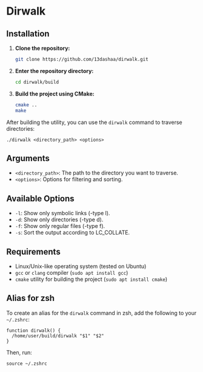 # Dirwalk

## Installation

1. **Clone the repository:**

    ```bash
    git clone https://github.com/13dashaa/dirwalk.git
    ```

2. **Enter the repository directory:**

    ```bash
    cd dirwalk/build
    ```

3. **Build the project using CMake:**

    ```bash
    cmake ..
    make
    ```

After building the utility, you can use the `dirwalk` command to traverse directories:

    
    ./dirwalk <directory_path> <options>
    

## Arguments

- `<directory_path>`: The path to the directory you want to traverse.
- `<options>`: Options for filtering and sorting.

## Available Options

- `-l`: Show only symbolic links (-type l).
- `-d`: Show only directories (-type d).
- `-f`: Show only regular files (-type f).
- `-s`: Sort the output according to LC_COLLATE.

## Requirements

- Linux/Unix-like operating system (tested on Ubuntu)
- `gcc` or `clang` compiler (`sudo apt install gcc`)
- `cmake` utility for building the project (`sudo apt install cmake`)

## Alias for zsh

To create an alias for the `dirwalk` command in zsh, add the following to your `~/.zshrc`:

    
    function dirwalk() {
      /home/user/build/dirwalk "$1" "$2"
    }
    

Then, run:

    
    source ~/.zshrc
    
